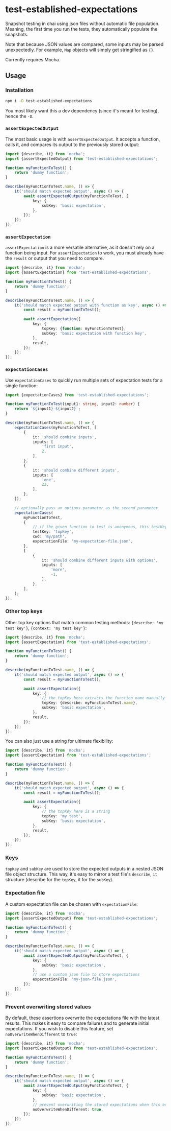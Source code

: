 # test-established-expectations

Snapshot testing in chai using json files without automatic file population. Meaning, the first time you run the tests, they automatically populate the snapshots.

Note that because JSON values are compared, some inputs may be parsed unexpectedly. For example, `Map` objects will simply get stringified as `{}`.

Currently requires Mocha.

## Usage

### Installation

```bash
npm i -D test-established-expectations
```

You most likely want this a dev dependency (since it's meant for testing), hence the `-D`.

### `assertExpectedOutput`

The most basic usage is with `assertExpectedOutput`. It accepts a function, calls it, and compares its output to the previously stored output:

<!-- example-link: src/readme-examples/assert-expected-output.example.ts -->

```TypeScript
import {describe, it} from 'mocha';
import {assertExpectedOutput} from 'test-established-expectations';

function myFunctionToTest() {
    return 'dummy function';
}

describe(myFunctionToTest.name, () => {
    it('should match expected output', async () => {
        await assertExpectedOutput(myFunctionToTest, {
            key: {
                subKey: 'basic expectation',
            },
        });
    });
});
```

### `assertExpectation`

`assertExpectation` is a more versatile alternative, as it doesn't rely on a function being input. For `assertExpectation` to work, you must already have the `result` or output that you need to compare.

<!-- example-link: src/readme-examples/assert-expectation-with-function-key.example.ts -->

```TypeScript
import {describe, it} from 'mocha';
import {assertExpectation} from 'test-established-expectations';

function myFunctionToTest() {
    return 'dummy function';
}

describe(myFunctionToTest.name, () => {
    it('should match expected output with function as key', async () => {
        const result = myFunctionToTest();

        await assertExpectation({
            key: {
                topKey: {function: myFunctionToTest},
                subKey: 'basic expectation with function key',
            },
            result,
        });
    });
});
```

### `expectationCases`

Use `expectationCases` to quickly run multiple sets of expectation tests for a single function:

<!-- example-link: src/readme-examples/expectation-cases.example.ts -->

```TypeScript
import {expectationCases} from 'test-established-expectations';

function myFunctionToTest(input1: string, input2: number) {
    return `${input1}-${input2}`;
}

describe(myFunctionToTest.name, () => {
    expectationCases(myFunctionToTest, [
        {
            it: 'should combine inputs',
            inputs: [
                'first input',
                2,
            ],
        },
        {
            it: 'should combine different inputs',
            inputs: [
                'one',
                22,
            ],
        },
    ]);

    // optionally pass an options parameter as the second parameter
    expectationCases(
        myFunctionToTest,
        {
            // if the given function to test is anonymous, this testKey must be provided
            testKey: 'topKey',
            cwd: 'my/path',
            expectationFile: 'my-expectation-file.json',
        },
        [
            {
                it: 'should combine different inputs with options',
                inputs: [
                    'more',
                    -1,
                ],
            },
        ],
    );
});
```

### Other top keys

Other top key options that match common testing methods: `{describe: 'my test key'}`, `{context: 'my test key'}`:

<!-- example-link: src/readme-examples/assert-expectation-with-describe-key.example.ts -->

```TypeScript
import {describe, it} from 'mocha';
import {assertExpectation} from 'test-established-expectations';

function myFunctionToTest() {
    return 'dummy function';
}

describe(myFunctionToTest.name, () => {
    it('should match expected output', async () => {
        const result = myFunctionToTest();

        await assertExpectation({
            key: {
                // the topKey here extracts the function name manually
                topKey: {describe: myFunctionToTest.name},
                subKey: 'basic expectation',
            },
            result,
        });
    });
});
```

You can also just use a string for ultimate flexibility:

<!-- example-link: src/readme-examples/assert-expectation.example.ts -->

```TypeScript
import {describe, it} from 'mocha';
import {assertExpectation} from 'test-established-expectations';

function myFunctionToTest() {
    return 'dummy function';
}

describe(myFunctionToTest.name, () => {
    it('should match expected output', async () => {
        const result = myFunctionToTest();

        await assertExpectation({
            key: {
                // the topKey here is a string
                topKey: 'my test',
                subKey: 'basic expectation',
            },
            result,
        });
    });
});
```

### Keys

`topKey` and `subKey` are used to store the expected outputs in a nested JSON file object structure. This way, it's easy to mirror a test file's `describe`, `it` structure (describe for the `topKey`, it for the `subKey`).

### Expectation file

A custom expectation file can be chosen with `expectationFile`:

<!-- example-link: src/readme-examples/custom-json-file.example.ts -->

```TypeScript
import {describe, it} from 'mocha';
import {assertExpectedOutput} from 'test-established-expectations';

function myFunctionToTest() {
    return 'dummy function';
}

describe(myFunctionToTest.name, () => {
    it('should match expected output', async () => {
        await assertExpectedOutput(myFunctionToTest, {
            key: {
                subKey: 'basic expectation',
            },
            // use a custom json file to store expectations
            expectationFile: 'my-json-file.json',
        });
    });
});
```

### Prevent overwriting stored values

By default, these assertions overwrite the expectations file with the latest results. This makes it easy to compare failures and to generate initial expectations. If you wish to disable this feature, set `noOverwriteWhenDifferent` to `true`:

<!-- example-link: src/readme-examples/no-overwrite-file.example.ts -->

```TypeScript
import {describe, it} from 'mocha';
import {assertExpectedOutput} from 'test-established-expectations';

function myFunctionToTest() {
    return 'dummy function';
}

describe(myFunctionToTest.name, () => {
    it('should match expected output', async () => {
        await assertExpectedOutput(myFunctionToTest, {
            key: {
                subKey: 'basic expectation',
            },
            // prevent overwriting the stored expectations when this expectation fails
            noOverwriteWhenDifferent: true,
        });
    });
});
```
